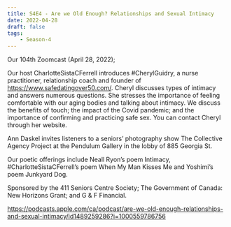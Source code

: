 ```yaml
---
title: S4E4 - Are we Old Enough? Relationships and Sexual Intimacy
date: 2022-04-28
draft: false
tags:
    - Season-4
---
```


Our 104th Zoomcast (April 28, 2022);

Our host CharlotteSistaCFerrell introduces #CherylGuidry, a nurse practitioner, relationship coach and founder of https://www.safedatingover50.com/. Cheryl discusses types of intimacy and answers numerous questions. She stresses the importance of feeling comfortable with our aging bodies and talking about intimacy. We discuss the benefits of touch; the impact of the Covid pandemic; and the importance of confirming and practicing safe sex. You can contact Cheryl through her website.

Ann Daskel invites listeners to a seniors’ photography show The Collective Agency Project at the Pendulum Gallery in the lobby of 885 Georgia St.

Our poetic offerings include Neall Ryon’s poem Intimacy, #CharlotteSistaCFerrell’s poem When My Man Kisses Me and Yoshimi’s poem Junkyard Dog.

Sponsored by the 411 Seniors Centre Society; The Government of Canada: New Horizons Grant; and G & F Financial.

https://podcasts.apple.com/ca/podcast/are-we-old-enough-relationships-and-sexual-intimacy/id1489259286?i=1000559786756